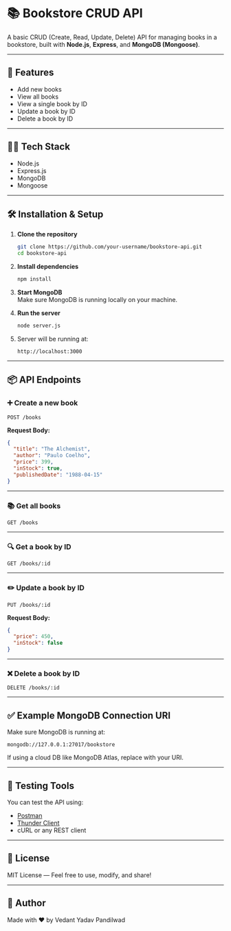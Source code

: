 # 📚 Bookstore CRUD API

A basic CRUD (Create, Read, Update, Delete) API for managing books in a bookstore, built with **Node.js**, **Express**, and **MongoDB (Mongoose)**.

---

## 🚀 Features

- Add new books
- View all books
- View a single book by ID
- Update a book by ID
- Delete a book by ID

---

## 🧑‍💻 Tech Stack

- Node.js
- Express.js
- MongoDB
- Mongoose

---

## 🛠️ Installation & Setup

1. **Clone the repository**

   ```bash
   git clone https://github.com/your-username/bookstore-api.git
   cd bookstore-api
   ```

2. **Install dependencies**

   ```bash
   npm install
   ```

3. **Start MongoDB**  
   Make sure MongoDB is running locally on your machine.

4. **Run the server**

   ```bash
   node server.js
   ```

5. Server will be running at:
   ```
   http://localhost:3000
   ```

---

## 📦 API Endpoints

### ➕ Create a new book

```
POST /books
```

**Request Body:**

```json
{
  "title": "The Alchemist",
  "author": "Paulo Coelho",
  "price": 399,
  "inStock": true,
  "publishedDate": "1988-04-15"
}
```

---

### 📚 Get all books

```
GET /books
```

---

### 🔍 Get a book by ID

```
GET /books/:id
```

---

### ✏️ Update a book by ID

```
PUT /books/:id
```

**Request Body:**

```json
{
  "price": 450,
  "inStock": false
}
```

---

### ❌ Delete a book by ID

```
DELETE /books/:id
```

---

## ✅ Example MongoDB Connection URI

Make sure MongoDB is running at:

```
mongodb://127.0.0.1:27017/bookstore
```

If using a cloud DB like MongoDB Atlas, replace with your URI.

---

## 🧪 Testing Tools

You can test the API using:

- [Postman](https://www.postman.com/)
- [Thunder Client](https://www.thunderclient.com/)
- cURL or any REST client

---

## 📄 License

MIT License — Feel free to use, modify, and share!

---

## 🙌 Author

Made with ❤️ by  Vedant Yadav Pandilwad 


